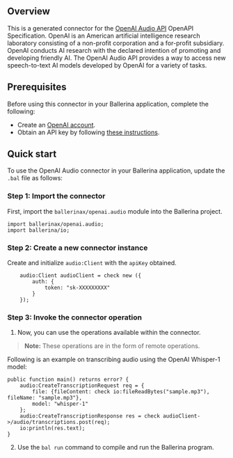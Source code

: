 ## Overview

This is a generated connector for the [OpenAI Audio API](https://beta.openai.com/docs/api-reference/audio) OpenAPI Specification. OpenAI is an American artificial intelligence research laboratory consisting of a non-profit corporation and a for-profit subsidiary. OpenAI conducts AI research with the declared intention of promoting and developing friendly AI. The OpenAI Audio API provides a way to access new speech-to-text AI models developed by OpenAI for a variety of tasks.

## Prerequisites

Before using this connector in your Ballerina application, complete the following:

* Create an [OpenAI account](https://beta.openai.com/signup/).
* Obtain an API key by following [these instructions](https://platform.openai.com/docs/api-reference/authentication).

## Quick start

To use the OpenAI Audio connector in your Ballerina application, update the `.bal` file as follows:

### Step 1: Import the connector
First, import the `ballerinax/openai.audio` module into the Ballerina project.
```ballerina
import ballerinax/openai.audio;
import ballerina/io;
```

### Step 2: Create a new connector instance
Create and initialize `audio:Client` with the `apiKey` obtained.
```ballerina
    audio:Client audioClient = check new ({
        auth: {
            token: "sk-XXXXXXXXX"
        }
    });
```

### Step 3: Invoke the connector operation
1. Now, you can use the operations available within the connector. 

>**Note:** These operations are in the form of remote operations.

Following is an example on transcribing audio using the OpenAI Whisper-1 model:
```ballerina
public function main() returns error? {
    audio:CreateTranscriptionRequest req = {
        file: {fileContent: check io:fileReadBytes("sample.mp3"), fileName: "sample.mp3"},
        model: "whisper-1"
    };
    audio:CreateTranscriptionResponse res = check audioClient->/audio/transcriptions.post(req);
    io:println(res.text);
}
``` 

2. Use the `bal run` command to compile and run the Ballerina program.